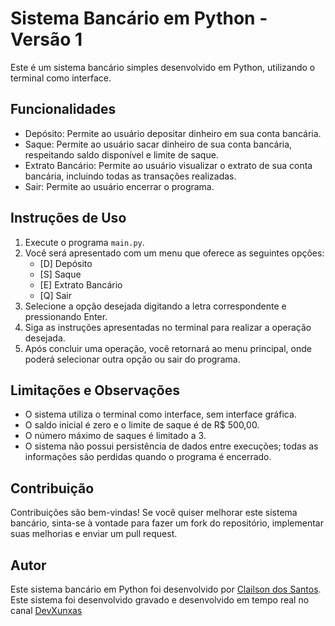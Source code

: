 # Sistema Bancário em Python - Versão 1

Este é um sistema bancário simples desenvolvido em Python, utilizando o terminal como interface.

## Funcionalidades

- Depósito: Permite ao usuário depositar dinheiro em sua conta bancária.
- Saque: Permite ao usuário sacar dinheiro de sua conta bancária, respeitando saldo disponível e limite de saque.
- Extrato Bancário: Permite ao usuário visualizar o extrato de sua conta bancária, incluindo todas as transações realizadas.
- Sair: Permite ao usuário encerrar o programa.

## Instruções de Uso

1. Execute o programa `main.py`.
2. Você será apresentado com um menu que oferece as seguintes opções:
   - [D] Depósito
   - [S] Saque
   - [E] Extrato Bancário
   - [Q] Sair
3. Selecione a opção desejada digitando a letra correspondente e pressionando Enter.
4. Siga as instruções apresentadas no terminal para realizar a operação desejada.
5. Após concluir uma operação, você retornará ao menu principal, onde poderá selecionar outra opção ou sair do programa.

## Limitações e Observações

- O sistema utiliza o terminal como interface, sem interface gráfica.
- O saldo inicial é zero e o limite de saque é de R$ 500,00.
- O número máximo de saques é limitado a 3.
- O sistema não possui persistência de dados entre execuções; todas as informações são perdidas quando o programa é encerrado.

## Contribuição

Contribuições são bem-vindas! Se você quiser melhorar este sistema bancário, sinta-se à vontade para fazer um fork do repositório, implementar suas melhorias e enviar um pull request.

## Autor

Este sistema bancário em Python foi desenvolvido por [Clailson dos Santos](https://github.com/ClailsonSantos).
Este sistema foi desenvolvido gravado e desenvolvido em tempo real no canal [DevXunxas](https://www.youtube.com/@DevXunxas)
